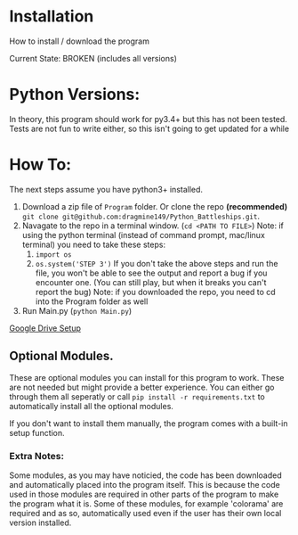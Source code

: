 # Installation
  How to install / download the program

Current State: BROKEN (includes all versions)

# Python Versions:
  In theory, this program should work for py3.4+ but this has not been tested. Tests are not fun to write either, so this isn't going to get updated for a while

# How To:
  The next steps assume you have python3+ installed.
  1. Download a zip file of `Program` folder. Or clone the repo **(recommended)** `git clone git@github.com:dragmine149/Python_Battleships.git`.
  2. Navagate to the repo in a terminal window. (`cd <PATH TO FILE>`)
      Note: if using the python terminal (instead of command prompt, mac/linux terminal) you need to take these steps:
      1. `import os`
      2. `os.system('STEP 3')`
      If you don't take the above steps and run the file, you won't be able to see the output and report a bug if you encounter one. (You can still play, but when it breaks you can't report the bug)
      Note: if you downloaded the repo, you need to cd into the Program folder as well
  3. Run Main.py (`python Main.py`)

  [Google Drive Setup](Documentation/Drive.md)

## Optional Modules.
  These are optional modules you can install for this program to work. These are not needed but might provide a better experience.
  You can either go through them all seperatly or call `pip install -r requirements.txt` to automatically install all the optional modules.

  If you don't want to install them manually, the program comes with a built-in setup function.

### Extra Notes:
  Some modules, as you may have noticied, the code has been downloaded and automatically placed into the program itself.
  This is because the code used in those modules are required in other parts of the program to make the program what it is.
  Some of these modules, for example 'colorama' are required and as so, automatically used even if the user has their own local version installed.
